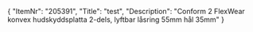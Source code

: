 {
  "ItemNr": "205391",
  "Title": "test",
  "Description": "Conform 2 FlexWear konvex hudskyddsplatta 2-dels, lyftbar låsring 55mm hål 35mm"
}